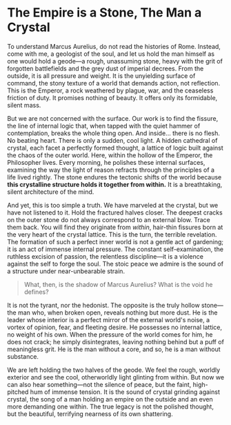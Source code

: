 # The Empire is a Stone, The Man a Crystal

To understand Marcus Aurelius, do not read the histories of Rome. Instead, come with me, a geologist of the soul, and let us hold the man himself as one would hold a geode—a rough, unassuming stone, heavy with the grit of forgotten battlefields and the grey dust of imperial decrees. From the outside, it is all pressure and weight. It is the unyielding surface of command, the stony texture of a world that demands action, not reflection. This is the Emperor, a rock weathered by plague, war, and the ceaseless friction of duty. It promises nothing of beauty. It offers only its formidable, silent mass.

But we are not concerned with the surface. Our work is to find the fissure, the line of internal logic that, when tapped with the quiet hammer of contemplation, breaks the whole thing open. And inside... there is no flesh. No beating heart. There is only a sudden, cool light. A hidden cathedral of crystal, each facet a perfectly formed thought, a lattice of logic built against the chaos of the outer world. Here, within the hollow of the Emperor, the Philosopher lives. Every morning, he polishes these internal surfaces, examining the way the light of reason refracts through the principles of a life lived rightly. The stone endures the tectonic shifts of the world because **this crystalline structure holds it together from within.** It is a breathtaking, silent architecture of the mind.

And yet, this is too simple a truth. We have marveled at the crystal, but we have not listened to it. Hold the fractured halves closer. The deepest cracks on the outer stone do not always correspond to an external blow. Trace them back. You will find they originate from *within*, hair-thin fissures born at the very heart of the crystal lattice. This is the turn, the terrible revelation. The formation of such a perfect inner world is not a gentle act of gardening; it is an act of immense internal pressure. The constant self-examination, the ruthless excision of passion, the relentless discipline—it is a violence against the self to forge the soul. The stoic peace we admire is the sound of a structure under near-unbearable strain.

> What, then, is the shadow of Marcus Aurelius? What is the void he defines?

It is not the tyrant, nor the hedonist. The opposite is the truly hollow stone—the man who, when broken open, reveals nothing but more dust. He is the leader whose interior is a perfect mirror of the external world's noise, a vortex of opinion, fear, and fleeting desire. He possesses no internal lattice, no weight of his own. When the pressure of the world comes for him, he does not crack; he simply disintegrates, leaving nothing behind but a puff of meaningless grit. He is the man without a core, and so, he is a man without substance.

We are left holding the two halves of the geode. We feel the rough, worldly exterior and see the cool, otherworldly light glinting from within. But now we can also hear something—not the silence of peace, but the faint, high-pitched hum of immense tension. It is the sound of crystal grinding against crystal, the song of a man holding an empire on the outside and an even more demanding one within. The true legacy is not the polished thought, but the beautiful, terrifying nearness of its own shattering.